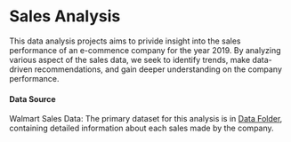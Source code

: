 # Sales Analysis

This data analysis projects aims to privide insight into the sales performance of an e-commence company for the year 2019. By analyzing various aspect of the sales data, we seek to identify trends, make data-driven recommendations, and gain deeper understanding on the company performance.

#### Data Source 
Walmart Sales Data: The primary dataset for this analysis is in [Data Folder](Data), containing detailed information about each sales made by the company.
